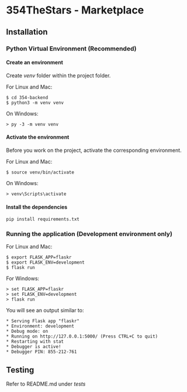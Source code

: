 # 354TheStars - Marketplace

## Installation

### Python Virtual Environment (Recommended)

#### Create an environment

Create _venv_ folder within the project folder.

For Linux and Mac:

    $ cd 354-backend
    $ python3 -m venv venv

On Windows:

    > py -3 -m venv venv

#### Activate the environment

Before you work on the project, activate the corresponding environment.

For Linux and Mac:

    $ source venv/bin/activate

On Windows:

    > venv\Scripts\activate

#### Install the dependencies


    pip install requirements.txt

### Running the application (Development environment only)

For Linux and Mac:

    $ export FLASK_APP=flaskr
    $ export FLASK_ENV=development
    $ flask run

For Windows:

    > set FLASK_APP=flaskr
    > set FLASK_ENV=development
    > flask run

You will see an output similar to:

    * Serving Flask app "flaskr"
    * Environment: development
    * Debug mode: on
    * Running on http://127.0.0.1:5000/ (Press CTRL+C to quit)
    * Restarting with stat
    * Debugger is active!
    * Debugger PIN: 855-212-761


## Testing

Refer to README.md under _tests_
